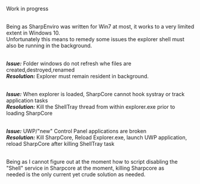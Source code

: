 Work in progress<br><br>

Being as SharpEnviro was written for Win7 at most, it works to a very limited extent in Windows 10.<br>
Unfortunately this means to remedy some issues the explorer shell must also be running in the background.<br><br>

<B><I>Issue:</I></B> Folder windows do not refresh whe files are created,destroyed,renamed<br>
<B><I>Resolution:</I></B> Explorer must remain resident in background.<br><br>

<B><I>Issue:</I></B> When explorer is loaded, SharpCore cannot hook systray or track application tasks<br>
<B><I>Resolution:</I></B> Kill the ShellTray thread from within explorer.exe prior to loading SharpCore<br><br>

<B><I>Issue:</I></B> UWP/"new" Control Panel applications are broken<br>
<B><I>Resolution:</I></B> Kill SharpCore, Reload Explorer.exe, launch UWP application, reload SharpCore after killing ShellTray task<br><br>

Being as I cannot figure out at the moment how to script disabling the "Shell" service in Sharpcore at the moment, killing Sharpcore as<br>
  needed is the only current yet crude solution as needed.
